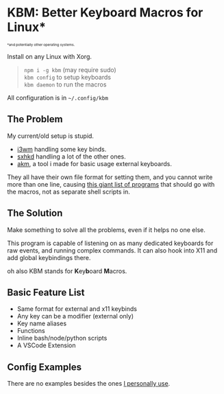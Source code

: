 # KBM: Better Keyboard Macros for Linux*
<sup><sup><sup>*and potentially other operating systems.</sup></sup></sup>

Install on any Linux with Xorg.
> `npm i -g kbm` (may require sudo) <br/>
> `kbm config` to setup keyboards <br/>
> `kbm daemon` to run the macros <br/>

All configuration is in `~/.config/kbm`

## The Problem
My current/old setup is stupid.
- [i3wm][i3wm] handling some key binds.
- [sxhkd][sxhkd] handling a lot of the other ones.
- [akm][akm], a tool i made for basic usage external keyboards.

[i3wm]: https://build.i3wm.org/docs/userguide.html#keybindings
[sxhkd]: https://github.com/baskerville/sxhkd
[akm]: https://www.npmjs.com/package/akm

They all have their own file format for setting them, and you cannot
write more than one line, causing [this giant list of programs][dfmacros] that should
go with the macros, not as separate shell scripts in.

[dfmacros]: https://github.com/davecaruso/dotfiles/tree/d10202042242eac3e987bab5442950ca8f28ac0f/bin/macro

## The Solution
Make something to solve all the problems, even if it helps no one else.

This program is capable of listening on as many dedicated keyboards for raw events, and running complex commands. It can also hook into X11 and add global keybindings there.

oh also KBM stands for **K**ey**b**oard **M**acros.

## Basic Feature List
- Same format for external and x11 keybinds
- Any key can be a modifier (external only)
- Key name aliases
- Functions
- Inline bash/node/python scripts
- A VSCode Extension

## Config Examples
There are no examples besides the ones [I personally use](https://github.com/davecaruso/dotfiles/tree/master/macros).
